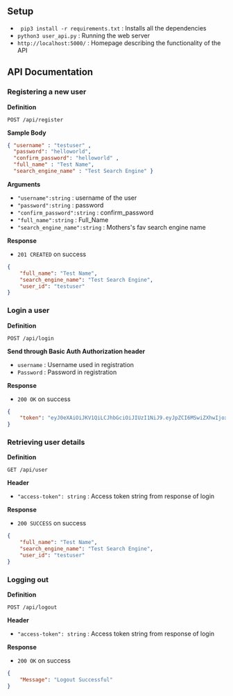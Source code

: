 ## Setup 

- ` pip3 install -r requirements.txt` : Installs all the dependencies
- `python3 user_api.py` : Running the web server
- `http://localhost:5000/` : Homepage describing the functionality of the API 

## API Documentation
### Registering a new user

**Definition**

`POST /api/register`

**Sample Body**

```json
{ "username" : "testuser" ,
  "password": "helloworld",
  "confirm_password": "helloworld" ,
  "full_name" : "Test Name",
  "search_engine_name" : "Test Search Engine" }
```
**Arguments**


- `"username":string` : username of the user
- `"password":string` : password 
- `"confirm_password":string` : confirm_password
- `"full_name":string` : Full_Name
- `"search_engine_name":string` : Mothers's fav  search engine name

**Response**

- `201 CREATED` on success

```json
{
    "full_name": "Test Name",
    "search_engine_name": "Test Search Engine",
    "user_id": "testuser"
}
```

### Login a user

**Definition**

`POST /api/login`

**Send through Basic Auth Authorization header**

- `username` : Username used in registration 
- `Password` : Password  in registration


**Response**

- `200 OK` on success

```json
{
    "token": "eyJ0eXAiOiJKV1QiLCJhbGciOiJIUzI1NiJ9.eyJpZCI6MSwiZXhwIjoxNjA1NTkzNjkyfQ.rFhD0f6y8aCpIoTWp1vQHSNmhvrCpM-PZKmQ7gqAJ7s"
}
```

### Retrieving user details

**Definition**

`GET /api/user`


**Header**


- `"access-token": string` : Access token string from response of login


**Response**

- `200 SUCCESS` on success

```json
{
    "full_name": "Test Name",
    "search_engine_name": "Test Search Engine",
    "user_id": "testuser"
}
```

### Logging out 

**Definition**

`POST /api/logout`

**Header**

- `"access-token": string` : Access token string from response of login



**Response**

- `200 OK` on success

```json
{
    "Message": "Logout Successful"
}
```
